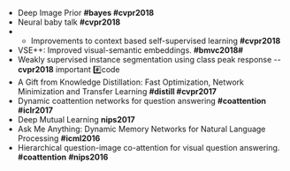 * Deep Image Prior **#bayes #cvpr2018**
* Neural baby talk **#cvpr2018**
* * Improvements to context based self-supervised learning **#cvpr2018**
* VSE++: Improved visual-semantic embeddings. **#bmvc2018#**
* Weakly supervised instance segmentation using class peak response -- **cvpr2018** important :hash:code
* A Gift from Knowledge Distillation: Fast Optimization, Network Minimization and Transfer Learning **#distill #cvpr2017**
* Dynamic coattention networks for question answering **#coattention** **#iclr2017**
* Deep Mutual Learning **nips2017**
* Ask Me Anything:
Dynamic Memory Networks for Natural Language Processing **#icml2016**
* Hierarchical question-image co-attention for visual question answering. **#coattention** **#nips2016**
